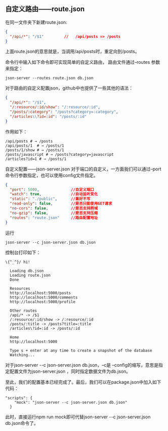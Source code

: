 ## 自定义路由——route.json

在同一文件夹下新建route.json:

```json
{
  "/api/*": "/$1"         //   /api/posts => /posts
}
```

上面route.json的意思就是，当调用/api/posts时，重定向到/posts。

命令行中输入如下命令即可实现简单的自定义路由， 路由文件通过–routes 参数来指定：

```
json-server --routes route.json db.json
```

对于路由的自定义配置json，github中也提供了一些其他的语法：

```json
{
  "/api/*": "/$1",
  "/:resource/:id/show": "/:resource/:id",
  "/posts/:category": "/posts?category=:category",
  "/articles\\?id=:id": "/posts/:id"
}
```

作用如下：

```
/api/posts # → /posts
/api/posts/1  # → /posts/1
/posts/1/show # → /posts/1
/posts/javascript # → /posts?category=javascript
/articles?id=1 # → /posts/1
```

自定义配置——json-server.json
对于端口的自定义，一方面我们可以通过–port 命令行参数指定，也可以使用config文件指定。

```json
{
  "port": 5000,              //自定义端口
  "watch": true,             //自动监听变化
  "static": "./public",      //最好不写
  "read-only": false,        //是否只能使用GET请求
  "no-cors": false,          //是否支持跨域
  "no-gzip": false,          //是否支持压缩
  "routes": "route.json"     //路由配置地址
}
```

运行

```
json-server --c json-server.json db.json
```

控制台打印如下：

```
\{^_^}/ hi!
 
  Loading db.json
  Loading route.json
  Done
 
  Resources
  http://localhost:5000/posts
  http://localhost:5000/comments
  http://localhost:5000/profile
 
  Other routes
  /api/* -> /$1
  /:resource/:id/show -> /:resource/:id
  /posts/:title -> /posts?title=:title
  /articles\?id=:id -> /posts/:id
 
  Home
  http://localhost:5000
 
  Type s + enter at any time to create a snapshot of the database
  Watching...
```

对于json-server --c json-server.json db.json，–c是 –config的缩写，意思是指定配置文件为json-server.json ，同时指定数据文件为db.json。

至此，我们的配置基本已经完成了。最后，我们可以在package.json中加入如下代码：

```
"scripts": {
    "mock": "json-server --c json-server.json db.json"
  }
```

此时，直接运行npm run mock即可代替json-server --c json-server.json db.json命令了。